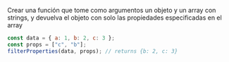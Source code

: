 Crear una función que tome como argumentos un objeto y un array con strings, y devuelva el objeto con solo las propiedades especificadas en el array

```javascript
const data = { a: 1, b: 2, c: 3 };
const props = ["c", "b"];
filterProperties(data, props); // returns {b: 2, c: 3}
```
